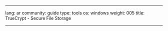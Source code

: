 

---

lang: ar
community: guide
type: tools
os: windows
weight: 005
title: TrueCrypt - Secure File Storage

---

<stub>

